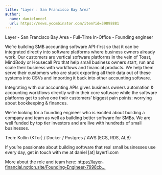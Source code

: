 ```yaml
---
title: "Layer : San Francisco Bay Area"
author:
  name: danieloneel
  url: https://news.ycombinator.com/item?id=39898881
---
```

Layer - San Francisco Bay Area - Full-Time In-Office - Founding engineer

We’re building SMB accounting software API-first so that it can be integrated directly into software platforms where business owners already work. Our customers are vertical software platforms in the vein of Toast, MindBody or Housecall Pro that help small business owners start, run and scale their business with workflows and financial products. We help them serve their customers who are stuck exporting all their data out of these systems into CSVs and importing it back into other accounting software.

Integrating with our accounting APIs gives business owners automation &amp; accounting workflows directly within their core software while the software platforms get to solve one their customers’ biggest pain points: worrying about bookkeeping &amp; finances.

We’re looking for a founding engineer who is excited about building a company and team as well as building better software for SMBs. We are well funded by top tier investors and are live with hundreds of small businesses.

Tech: Kotlin (KTor) &#x2F; Docker &#x2F; Postgres &#x2F; AWS (ECS, RDS, ALB)

If you’re passionate about building software that real small businesses use every day, get in touch with me at daniel [at] layerfi.com

More about the role and team here: <a href="https:&#x2F;&#x2F;layer-financial.notion.site&#x2F;Founding-Engineer-7998cb469aa74ef987bd4a62733d1e7b" rel="nofollow">https:&#x2F;&#x2F;layer-financial.notion.site&#x2F;Founding-Engineer-7998cb...</a>
